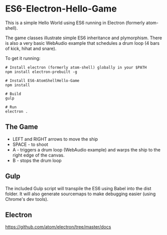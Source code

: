 # ES6-Electron-Hello-Game

This is a simple Hello World using ES6 running in Electron (formerly atom-shell).

The game classes illustrate simple ES6 inheritance and plymorphism. There is also a very basic WebAudio example that schedules a drum loop (4 bars of kick, hihat and snare).

To get it running:

```
# Install electron (formerly atom-shell) globally in your $PATH
npm install electron-prebuilt -g

# Install ES6-AtomShellHello-Game
npm install

# Build
gulp

# Run
electron .
```

## The Game
* LEFT and RIGHT arrows to move the ship
* SPACE - to shoot
* A - triggers a drum loop (WebAudio example) and warps the ship to the right edge of the canvas. 
* B - stops the drum loop

## Gulp
The included Gulp script will transpile the ES6 using Babel into the dist folder. It will also generate sourcemaps to make debugging easier (using Chrome's dev tools).

## Electron
https://github.com/atom/electron/tree/master/docs
